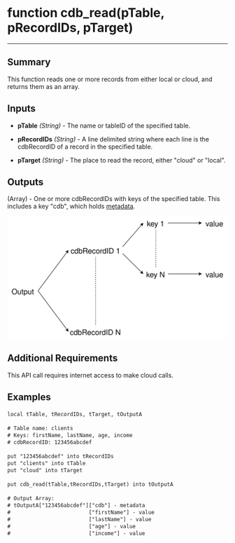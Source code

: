 # function cdb_read(pTable, pRecordIDs, pTarget)
---
## Summary
This function reads one or more records from either local or cloud, and returns them as an array.

## Inputs
* **pTable** *(String)* - The name or tableID of the specified table.

* **pRecordIDs** *(String)* - A line delimited string where each line is the cdbRecordID of a record in the specified table.

* **pTarget** *(String)* - The place to read the record, either "cloud" or "local".
       
## Outputs
(Array) - One or more cdbRecordIDs with keys of the specified table. This includes a key "cdb", which holds [metadata](Metadata.md).

![ReadOutput](images/BasicOutput.svg)

## Additional Requirements
This API call requires internet access to make cloud calls.

## Examples
```
local tTable, tRecordIDs, tTarget, tOutputA

# Table name: clients
# Keys: firstName, lastName, age, income
# cdbRecordID: 123456abcdef

put "123456abcdef" into tRecordIDs
put "clients" into tTable
put "cloud" into tTarget
    
put cdb_read(tTable,tRecordIDs,tTarget) into tOutputA

# Output Array: 
# tOutputA["123456abcdef"]["cdb"] - metadata
#						  ["firstName"] - value
#						  ["lastName"] - value
#						  ["age"] - value
#						  ["income"] - value
```